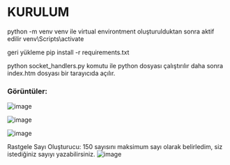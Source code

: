 # KURULUM

python -m venv venv ile virtual environtment oluşturulduktan sonra aktif edilir venv\Scripts\activate

geri yükleme pip install -r requirements.txt

python socket_handlers.py komutu ile python dosyası çalıştırılır daha sonra index.htm dosyası bir tarayıcıda açılır.

### Görüntüler:


![image](https://github.com/hamer1818/socket-numpy/assets/47240233/04befaab-ddcd-4efe-971d-138c425fb72c)


![image](https://github.com/hamer1818/socket-numpy/assets/47240233/3f3844d1-6293-4fff-a3ec-39ef710bc55e)


![image](https://github.com/hamer1818/socket-numpy/assets/47240233/3c04f953-50a7-4782-90d3-9661a1845282)

Rastgele Sayı Oluşturucu:
150 sayısını maksimum sayı olarak belirledim, siz istediğiniz sayıyı yazabilirsiniz.
![image](https://github.com/hamer1818/socket-numpy/assets/47240233/4f04f075-e8b0-4869-b1de-a60e89837598)
